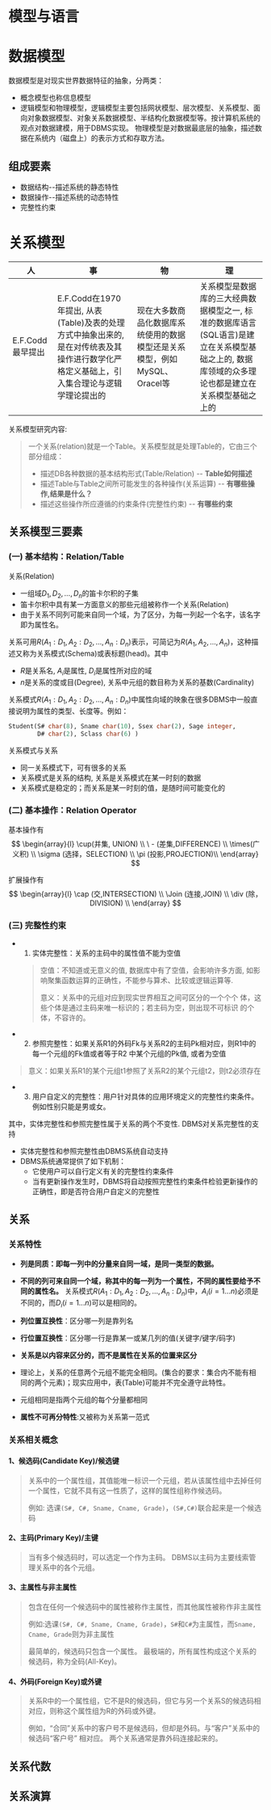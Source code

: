 # 模型与语言

# 数据模型
数据模型是对现实世界数据特征的抽象，分两类：
- 概念模型也称信息模型
- 逻辑模型和物理模型，逻辑模型主要包括网状模型、层次模型、关系模型、面向对象数据模型、对象关系数据模型、半结构化数据模型等。按计算机系统的观点对数据建模，用于DBMS实现。 物理模型是对数据最底层的抽象，描述数据在系统内（磁盘上）的表示方式和存取方法。

## 组成要素
- 数据结构--描述系统的静态特性
- 数据操作--描述系统的动态特性
- 完整性约束

# 关系模型
| 人  | 事  | 物  | 理  |
|--- | --- | --- | --- |
|E.F.Codd最早提出|E.F.Codd在1970年提出, 从表(Table)及表的处理方式中抽象出来的, 是在对传统表及其操作进行数学化严格定义基础上，引入集合理论与逻辑学理论提出的| 现在大多数商品化数据库系统使用的数据模型还是关系模型，例如MySQL、Oracel等|关系模型是数据库的三大经典数据模型之一, 标准的数据库语言(SQL语言)是建立在关系模型基础之上的, 数据库领域的众多理论也都是建立在关系模型基础之上的</br>|

关系模型研究内容:
> 一个关系(relation)就是一个Table。关系模型就是处理Table的，它由三个部分组成：
> - 描述DB各种数据的基本结构形式(Table/Relation) -- **Table如何描述**
> - 描述Table与Table之间所可能发生的各种操作(关系运算) -- **有哪些操作,结果是什么？**
> - 描述这些操作所应遵循的约束条件(完整性约束) -- **有哪些约束**

## 关系模型三要素
### (一) 基本结构：Relation/Table
关系(Relation)
- 一组域$D_{1}, D_{2}, …, D_{n}$的笛卡尔积的子集
- 笛卡尔积中具有某一方面意义的那些元组被称作一个关系(Relation)
- 由于关系不同列可能来自同一个域，为了区分，为每一列起一个名字，该名字即为属性名。

关系可用$R(A_{1}:D_{1} , A_{2}:D_{2}, … ,A_{n}:D_{n})$表示，可简记为$R(A_{1} , A_{2}, … , A_{n})$，这种描述又称为关系模式(Schema)或表标题(head)。其中
- $R$是关系名, $A_{i}$是属性, $D_{i}$是属性所对应的域
- $n$是关系的度或目(Degree), 关系中元组的数目称为关系的基数(Cardinality)

关系模式$R(A_{1}:D_{1} , A_{2}:D_{2}, … ,A_{n}:D_{n})$中属性向域的映象在很多DBMS中一般直接说明为属性的类型、长度等。例如：
```sql
Student(S# char(8), Sname char(10), Ssex char(2), Sage integer,
        D# char(2), Sclass char(6) )
```

关系模式与关系
- 同一关系模式下，可有很多的关系
- 关系模式是关系的结构, 关系是关系模式在某一时刻的数据
- 关系模式是稳定的；而关系是某一时刻的值，是随时间可能变化的


### (二) 基本操作：Relation Operator 

基本操作有
$$
\begin{array}{l}
\cup(并集, UNION) \\
\ - (差集,DIFFERENCE) \\
\times(广义积) \\
\sigma (选择，SELECTION) \\
\pi (投影,PROJECTION)\\
\end{array}
$$

扩展操作有
$$
\begin{array}{l}
\cap (交,INTERSECTION) \\
\Join (连接,JOIN) \\
\div (除，DIVISION) \\
\end{array}
$$

### (三) 完整性约束
- 1. 实体完整性：关系的主码中的属性值不能为空值
    > 空值：不知道或无意义的值, 数据库中有了空值，会影响许多方面, 如影响聚集函数运算的正确性，不能参与算术、比较或逻辑运算等. 
    > 
    > 意义：关系中的元组对应到现实世界相互之间可区分的一个个个
体，这些个体是通过主码来唯一标识的；若主码为空，则出现不可标识
的个体，不容许的。
- 2. 参照完整性：如果关系R1的外码Fk与关系R2的主码Pk相对应，则R1中的每一个元组的Fk值或者等于R2 中某个元组的Pk值, 或者为空值
> 意义：如果关系R1的某个元组t1参照了关系R2的某个元组t2，则t2必须存在
- 3. 用户自定义的完整性：用户针对具体的应用环境定义的完整性约束条件。例如性别只能是男或女。

其中，实体完整性和参照完整性属于关系的两个不变性. DBMS对关系完整性的支持
- 实体完整性和参照完整性由DBMS系统自动支持
- DBMS系统通常提供了如下机制：
  - 它使用户可以自行定义有关的完整性约束条件
  - 当有更新操作发生时，DBMS将自动按照完整性约束条件检验更新操作的正确性，即是否符合用户自定义的完整性

## 关系

### 关系特性

- **列是同质：即每一列中的分量来自同一域，是同一类型的数据。**

- **不同的列可来自同一个域，称其中的每一列为一个属性，不同的属性要给予不同的属性名。** 关系模式$R(A_{1}:D_{1} , A_{2}:D_{2}, … ,A_{n}:D_{n})$中，$A_i(i=1...n)$必须是不同的，而$D_i(i=1...n)$可以是相同的。
- **列位置互换性**：区分哪一列是靠列名
- **行位置互换性**：区分哪一行是靠某一或某几列的值(关键字/键字/码字)
- **关系是以内容来区分的，而不是属性在关系的位置来区分**
- 理论上，关系的任意两个元组不能完全相同。(集合的要求：集合内不能有相同的两个元素)；现实应用中，表(Table)可能并不完全遵守此特性。
- 元组相同是指两个元组的每个分量都相同
- **属性不可再分特性**:又被称为关系第一范式

### 关系相关概念
#### 1、候选码(Candidate Key)/候选键

> 关系中的一个属性组，其值能唯一标识一个元组，若从该属性组中去掉任何一个属性，它就不具有这一性质了，这样的属性组称作候选码。
> 
> 例如: 选课`(S#, C#, Sname, Cname, Grade)`，`(S#,C#)`联合起来是一个候选码

#### 2、主码(Primary Key)/主键
> 当有多个候选码时，可以选定一个作为主码。 DBMS以主码为主要线索管理关系中的各个元组。

#### 3、主属性与非主属性
> 包含在任何一个候选码中的属性被称作主属性，而其他属性被称作非主属性
> 
> 例如:选课`(S#, C#, Sname, Cname, Grade)`，`S#`和`C#`为主属性，而`Sname, Cname, Grade`则为非主属性
> 
> 最简单的，候选码只包含一个属性。
> 最极端的，所有属性构成这个关系的候选码，称为全码(All-Key)。
#### 4、外码(Foreign Key)或外键
> 关系R中的一个属性组，它不是R的候选码，但它与另一个关系S的候选码相对应，则称这个属性组为R的外码或外键。
> 
> 例如，“合同”关系中的客户号不是候选码，但却是外码。与“客户”关系中的候选码“客户号” 相对应。
> 两个关系通常是靠外码连接起来的。
## 关系代数

## 关系演算